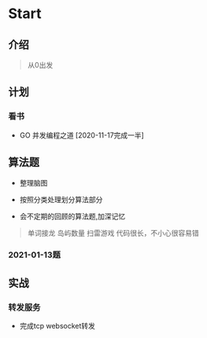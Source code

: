 # Start

## 介绍

> 从0出发

## 计划

### 看书

- GO 并发编程之道 [2020-11-17完成一半]

## 算法题

- 整理脑图

- 按照分类处理划分算法部分

- 会不定期的回顾的算法题,加深记忆
> 单词接龙 岛屿数量 扫雷游戏 代码很长，不小心很容易错

### 2021-01-13题




## 实战
### 转发服务
- 完成tcp websocket转发








